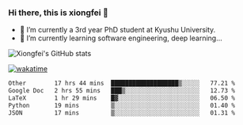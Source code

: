 ### Hi there, this is xiongfei 👋


- 🔭 I’m currently a 3rd year PhD student at Kyushu University.
- 🌱 I’m currently learning software engineering, deep learning...

<!--
**X1on9f31/X1on9f31** is a ✨ _special_ ✨ repository because its `README.md` (this file) appears on your GitHub profile.
Here are some ideas to get you started:
-->

![Xiongfei's GitHub stats](https://github-readme-stats.vercel.app/api?username=X1on9f31)


[![wakatime](https://wakatime.com/badge/user/9e8d5516-d162-43e7-9563-87295d455a71.svg)](https://wakatime.com/@9e8d5516-d162-43e7-9563-87295d455a71)

<!--START_SECTION:waka-->

```txt
Other        17 hrs 44 mins  ███████████████████▒░░░░░   77.21 %
Google Doc   2 hrs 55 mins   ███▒░░░░░░░░░░░░░░░░░░░░░   12.73 %
LaTeX        1 hr 29 mins    █▓░░░░░░░░░░░░░░░░░░░░░░░   06.50 %
Python       19 mins         ▒░░░░░░░░░░░░░░░░░░░░░░░░   01.40 %
JSON         17 mins         ▒░░░░░░░░░░░░░░░░░░░░░░░░   01.31 %
```

<!--END_SECTION:waka-->

